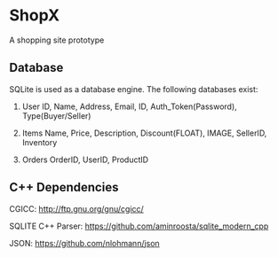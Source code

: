 # ShopX

A shopping site prototype

## Database

SQLite is used as a database engine.
The following databases exist:

1. User
   ID, Name, Address, Email, ID, Auth_Token(Password), Type(Buyer/Seller)

2. Items
    Name, Price, Description, Discount(FLOAT), IMAGE, SellerID, Inventory

3. Orders
    OrderID, UserID, ProductID

## C++ Dependencies

CGICC: http://ftp.gnu.org/gnu/cgicc/

SQLITE C++ Parser: https://github.com/aminroosta/sqlite_modern_cpp

JSON: https://github.com/nlohmann/json
